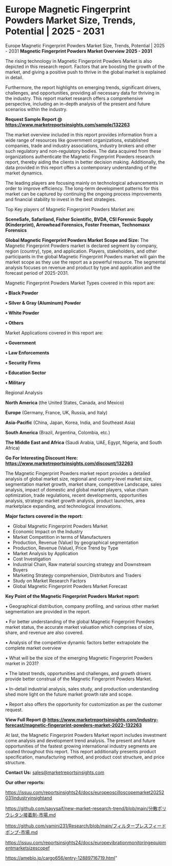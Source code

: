 # Europe Magnetic Fingerprint Powders Market Size, Trends, Potential | 2025 - 2031
Europe Magnetic Fingerprint Powders Market Size, Trends, Potential | 2025 - 2031
<Strong> Magnetic Fingerprint Powders Market Overview 2025 - 2031</strong>

The rising technology in Magnetic Fingerprint Powders Market is also depicted in this research report. Factors that are boosting the growth of the market, and giving a positive push to thrive in the global market is explained in detail.

Furthermore, the report highlights on emerging trends, significant drivers, challenges, and opportunities, providing all necessary data for thriving in the industry. This report market research offers a comprehensive perspective, including an in-depth analysis of the present and future scenarios within the industry.

<strong>Request Sample Report @ <a href=https://www.marketreportsinsights.com/sample/132263>https://www.marketreportsinsights.com/sample/132263</a></strong>

The market overview included in this report provides information from a wide range of resources like government organizations, established companies, trade and industry associations, industry brokers and other such regulatory and non-regulatory bodies. The data acquired from these organizations authenticate the Magnetic Fingerprint Powders research report, thereby aiding the clients in better decision making. Additionally, the data provided in this report offers a contemporary understanding of the market dynamics.

The leading players are focusing mainly on technological advancements in order to improve efficiency. The long-term development patterns for this market can be captured by continuing the ongoing process improvements and financial stability to invest in the best strategies.

Top Key players of Magnetic Fingerprint Powders Market are:

<strong>SceneSafe, Safariland, Fisher Scientific, BVDA, CSI Forensic Supply (Kinderprint), Arrowhead Forensics, Foster  Freeman, Technomaxx Forensics</strong>

<strong><b>Global Magnetic Fingerprint Powders Market Scope and Size:</b></strong>
The Magnetic Fingerprint Powders market is declared segment by company, region (country), type, and application. Players, stakeholders, and other participants in the global Magnetic Fingerprint Powders market will gain the market scope as they use the report as a powerful resource. The segmental analysis focuses on revenue and product by type and application and the forecast period of 2025-2031.

Magnetic Fingerprint Powders Market Types covered in this report are:

<strong>• Black Powder

• Silver & Gray (Aluminum) Powder

• White Powder

• Others</strong>

Market Applications covered in this report are:

<strong>• Government

• Law Enforcements

• Security Firms

• Education Sector

• Military</strong> 

Regional Analysis

<strong>North America</strong> (the United States, Canada, and Mexico)

<strong>Europe</strong> (Germany, France, UK, Russia, and Italy)

<strong>Asia-Pacific</strong> (China, Japan, Korea, India, and Southeast Asia)

<strong>South America</strong> (Brazil, Argentina, Colombia, etc.)

<strong>The Middle East and Africa</strong> (Saudi Arabia, UAE, Egypt, Nigeria, and South Africa)

<strong>Go For Interesting Discount Here: <a href=https://www.marketreportsinsights.com/discount/132263>https://www.marketreportsinsights.com/discount/132263</a></strong>

The Magnetic Fingerprint Powders market report provides a detailed analysis of global market size, regional and country-level market size, segmentation market growth, market share, competitive Landscape, sales analysis, impact of domestic and global market players, value chain optimization, trade regulations, recent developments, opportunities analysis, strategic market growth analysis, product launches, area marketplace expanding, and technological innovations.

<strong><b>Major factors covered in the report:</b></strong>
<ul>
  <li>Global Magnetic Fingerprint Powders Market </li>
  <li>Economic Impact on the Industry</li>
  <li>Market Competition in terms of Manufacturers</li>
  <li>Production, Revenue (Value) by geographical segmentation</li>
  <li>Production, Revenue (Value), Price Trend by Type</li>
  <li>Market Analysis by Application</li>
  <li>Cost Investigation</li>
  <li>Industrial Chain, Raw material sourcing strategy and Downstream Buyers</li>
  <li>Marketing Strategy comprehension, Distributors and Traders</li>
  <li>Study on Market Research Factors</li>
  <li>Global Magnetic Fingerprint Powders Market Forecast</li>
</ul>

<strong><b>Key Point of the Magnetic Fingerprint Powders Market report:</b></strong>

• Geographical distribution, company profiling, and various other market segmentation are provided in the report.

• For better understanding of the global Magnetic Fingerprint Powders market status, the accurate market valuation which comprises of size, share, and revenue are also covered.

• Analysis of the competitive dynamic factors better extrapolate the complete market overview

• What will be the size of the emerging Magnetic Fingerprint Powders market in 2031?

• The latest trends, opportunities and challenges, and growth drivers provide better construal of the Magnetic Fingerprint Powders Market.

• In-detail industrial analysis, sales study, and production understanding shed more light on the future market growth rate and scope.

• Report also offers the opportunity for customization as per the customer request.

<strong><b>View Full Report @ <a href=https://www.marketreportsinsights.com/industry-forecast/magnetic-fingerprint-powders-market-2022-132263>https://www.marketreportsinsights.com/industry-forecast/magnetic-fingerprint-powders-market-2022-132263</a></b></strong>


At last, the Magnetic Fingerprint Powders Market report includes investment come analysis and development trend analysis. The present and future opportunities of the fastest growing international industry segments are coated throughout this report. This report additionally presents product specification, manufacturing method, and product cost structure, and price structure.

<strong>Contact Us:</strong>
sales@marketreportsinsights.com

<strong>Our other reports:</strong>

<a href=https://issuu.com/reportsinsights24/docs/europeoscilloscopemarket20252031industryinsightand>https://issuu.com/reportsinsights24/docs/europeoscilloscopemarket20252031industryinsightand</a>

<a href=https://github.com/sayysaif/new-market-research-trend/blob/main/分散ポリウレタン接着剤-市場.md>https://github.com/sayysaif/new-market-research-trend/blob/main/分散ポリウレタン接着剤-市場.md</a>

<a href=https://github.com/yamini231/Research/blob/main/フィルタープレスフィードポンプ-市場.md>https://github.com/yamini231/Research/blob/main/フィルタープレスフィードポンプ-市場.md</a>

<a href=https://issuu.com/reportsinsights24/docs/europevibrationmonitoringequipmentmarketsizescopef>https://issuu.com/reportsinsights24/docs/europevibrationmonitoringequipmentmarketsizescopef</a>

<a href=https://ameblo.jp/cargo656/entry-12889716719.html>https://ameblo.jp/cargo656/entry-12889716719.html</a>"
